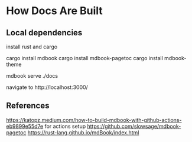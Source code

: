 # How Docs Are Built


## Local dependencies

install rust and cargo

cargo install mdbook
cargo install mdbook-pagetoc
cargo install mdbook-theme

mdbook serve ./docs

navigate to http://localhost:3000/

## References

https://katopz.medium.com/how-to-build-mdbook-with-github-actions-eb9899e55d7e for actions setup
https://github.com/slowsage/mdbook-pagetoc
https://rust-lang.github.io/mdBook/index.html